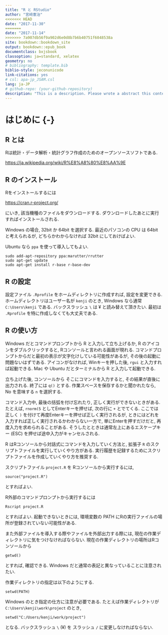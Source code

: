```yaml
--- 
title: "R と RStudio"
author: "宮﨑憲治"
<<<<<<< HEAD
date: "2017-11-30"
=======
date: "2017-11-14"
>>>>>>> 7a907db56f9a902d6e0d8b7b6b40751f6048538a
site: bookdown::bookdown_site
output: bookdown::epub_book
documentclass: bxjsbook
classoption: ja=standard, xelatex
geometry: no
# bibliography: template.bib
biblio-style: jeconunicode
link-citations: yes
# csl: apa-jp_JSAM.csl
lang: ja-JP
# github-repo: (your-github-repository)
description: "This is a description. Please wrote a abstract this contents. "
---
```

# はじめに {-}



## R とは
Rは統計・データ解析・統計グラフ作成のためのオープンソースソフトである.

https://ja.wikipedia.org/wiki/R%E8%A8%80%E8%AA%9E

## R のインストール
Rをインストールするには

https://cran.r-project.org/

にいき, 該当機種のファイルをダウンロードする.
ダウンロードしたあとに実行すればインストールされる.

Windows の場合, 32bit か 64bit を選択する. 
最近のパソコンの CPU は 64bit と考えられるが,
どちらかわからなければ 32bit にしておけばよい.

Ubuntu なら `ppa` を使って導入してもよい.
```
sudo add-apt-repository ppa:marutter/rrutter
sudo apt-get update
sudo apt-get install r-base r-base-dev
```

## R の設定
設定ファイル `.Rprofile` をホームディレクトリに作成すれば, 設定を変更できる.
ホームディレクトリはユーザー名が `kenji` のとき, Windows なら通常
`C:\Users\kenji` である. バックスラッシュ `\` は $\yen$ と読み替えて頂きたい. 
最初は `.Rprofile` を特に作成しなくても大丈夫である.


## R の使い方
Windows だとコマンドプロンプトから R と入力して立ち上げるか, R のアイコンをダブルクリックすると, Rコンソールと言われる画面が現れる.
コマンドプロンプトからだと最初の表示が文字化けしている可能性があるが, その後の起動に問題ないはずである.
アイコンがなければ, Winキーを押した後, `rgui` と入力すれば起動できる.
Mac や Ubuntu だとターミナルから R と入力して起動できる.

立ち上げた後, コンソールから
そこにコマンドを入力すると, その結果が直後に出力される.
終了には `q()` とする. 
作業スペースを保存するかと聞かれたなら, No を意味する `n` を選択する.

コマンド入力中, 最後の括弧を付け忘れたり, 正しく実行ができないときがある.
たとえば, `rnorm(5` としてEnterキーを押せば, 次の行に `+` とでてくる.
ここでは正しく `)` を付けて再度Enterキーを押せば正しく実行されるが,
ときにはどれを入力すれば正しく実行されるかわからない一方で, 単にEnterを押すだけだと, 再度入力を求められることがある.
そうしたとときは通常左上にあるエスケープキー (ESC) を押せば途中入力がキャンセルされる.

R はRコンソールから対話式にコマンドを入力していく方法と,
拡張子 `R` のスクリプトファイルを実行していくやり方がある.
実行履歴を記録するためにスクリプトファイルを作成していくやり方を推奨する.

スクリプトファイル `project.R` を Rコンソールから実行するには,
```
source("project.R")
```
とすればよい. 

R外部のコマンドプロンプトから実行するには
```
Rscript project.R
```
とすればよい. 起動できないときには,
環境変数の PATH にRの実行ファイルの場所が登録されていない可能性がある.

また外部ファイルを導入する際やファイルを外部出力する際には, 現在の作業ディレクトリに気をつけなければならない.
現在の作業ディレクトリの場所はRコンソールから
```
getwd()
```
とすれば, 確認できる. Windows だと通常の表記と異なっていることに注意されたい.

作業ディレクトリの指定は以下のようにする.
```
setwd(PATH)
```
Windows のとき指定の仕方に注意が必要である.
たとえば作業ディレクトリが `C:\Users\kenji\work\project` のとき,
```
setwd("C:/Users/kenji/work/project")
```
となる. バックスラッシュ `\` ($\yen$) を スラッシュ `/` に変更しなければならない.


